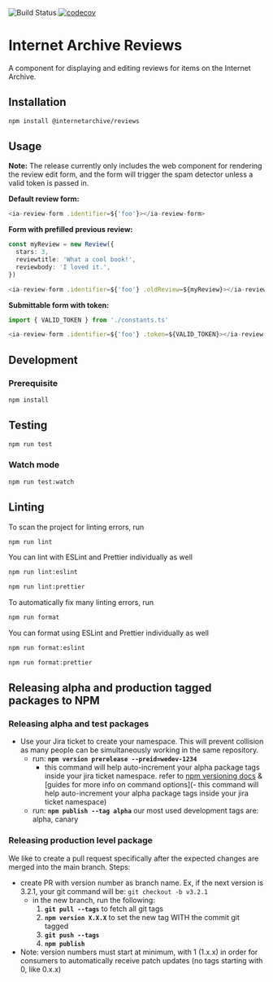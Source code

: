 ![Build Status](https://github.com/internetarchive/iaux-typescript-wc-template/actions/workflows/ci.yml/badge.svg) [![codecov](https://codecov.io/gh/internetarchive/iaux-reviews/graph/badge.svg?token=06FEWLWMXR)](https://codecov.io/gh/internetarchive/iaux-reviews)

# Internet Archive Reviews

A component for displaying and editing reviews for items on the Internet Archive.

## Installation
```bash
npm install @internetarchive/reviews
```

## Usage

**Note:** The release currently only includes the web component for rendering the review edit form, and the form will trigger the spam detector unless a valid token is passed in.

**Default review form:**
```ts
<ia-review-form .identifier=${'foo'}></ia-review-form>
```

**Form with prefilled previous review:**
```ts
const myReview = new Review({
  stars: 3,
  reviewtitle: 'What a cool book!',
  reviewbody: 'I loved it.',
})

<ia-review-form .identifier=${'foo'} .oldReview=${myReview}></ia-review-form>
```

**Submittable form with token:**
```ts
import { VALID_TOKEN } from './constants.ts'

<ia-review-form .identifier=${'foo'} .token=${VALID_TOKEN}></ia-review-form>
```

## Development
### Prerequisite
```bash
npm install
```

## Testing
```bash
npm run test
```

### Watch mode
```bash
npm run test:watch
```

## Linting
To scan the project for linting errors, run
```bash
npm run lint
```

You can lint with ESLint and Prettier individually as well
```bash
npm run lint:eslint
```
```bash
npm run lint:prettier
```

To automatically fix many linting errors, run
```bash
npm run format
```

You can format using ESLint and Prettier individually as well
```bash
npm run format:eslint
```
```bash
npm run format:prettier
```

## Releasing alpha and production tagged packages to NPM
### Releasing alpha and test packages
- Use your Jira ticket to create your namespace.  This will prevent collision as many people can be simultaneously working in the same repository.
  - run: **`npm version prerelease --preid=wedev-1234`**
    - this command will help auto-increment your alpha package tags inside your jira ticket namespace. refer to [npm versioning docs](https://docs.npmjs.com/cli/v11/commands/npm-version) & [guides for more info on command options](- this command will help auto-increment your alpha package tags inside your jira ticket namespace)
  - run: **`npm publish --tag alpha`** our most used development tags are: alpha, canary
 
### Releasing production level package
We like to create a pull request specifically after the expected changes are merged into the main branch.
Steps:
- create PR with version number as branch name. Ex, if the next version is 3.2.1, your git command will be:  `git checkout -b v3.2.1`
  - in the new branch, run the following: 
    1. **`git pull --tags`** to fetch all git tags
    2. **`npm version X.X.X`** to set the new tag WITH the commit git tagged
    3. **`git push --tags`**
    4. **`npm publish`**
- Note: version numbers must start at minimum, with 1 (1.x.x) in order for consumers to automatically receive patch updates (no tags starting with 0, like 0.x.x)
